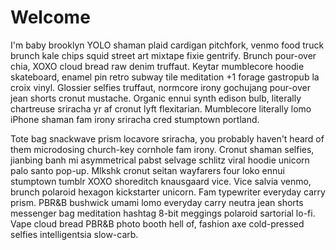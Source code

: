 # Welcome

I'm baby brooklyn YOLO shaman plaid cardigan pitchfork, venmo food truck brunch kale chips squid street art mixtape fixie gentrify. Brunch pour-over chia, XOXO cloud bread raw denim truffaut. Keytar mumblecore hoodie skateboard, enamel pin retro subway tile meditation +1 forage gastropub la croix vinyl. Glossier selfies truffaut, normcore irony gochujang pour-over jean shorts cronut mustache. Organic ennui synth edison bulb, literally chartreuse sriracha yr af cronut lyft flexitarian. Mumblecore literally lomo iPhone shaman fam irony sriracha cred stumptown portland.

Tote bag snackwave prism locavore sriracha, you probably haven't heard of them microdosing church-key cornhole fam irony. Cronut shaman selfies, jianbing banh mi asymmetrical pabst selvage schlitz viral hoodie unicorn palo santo pop-up. Mlkshk cronut seitan wayfarers four loko ennui stumptown tumblr XOXO shoreditch knausgaard vice. Vice salvia venmo, brunch polaroid hexagon kickstarter unicorn. Fam typewriter everyday carry prism. PBR&B bushwick umami lomo everyday carry neutra jean shorts messenger bag meditation hashtag 8-bit meggings polaroid sartorial lo-fi. Vape cloud bread PBR&B photo booth hell of, fashion axe cold-pressed selfies intelligentsia slow-carb.
